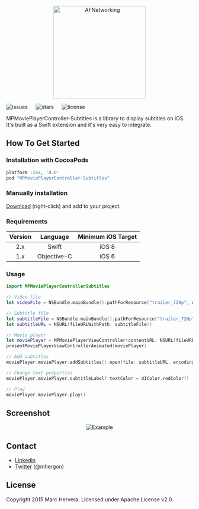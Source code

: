 <p align="center" >
<img src="https://raw.github.com/mhergon/MPMoviePlayerController-Subtitles/master/Others/logo.png" alt="AFNetworking" title="Logo" width=250>
</p>

![issues](https://img.shields.io/github/issues/mhergon/MPMoviePlayerController-Subtitles.svg)
&emsp;
![stars](https://img.shields.io/github/stars/mhergon/MPMoviePlayerController-Subtitles.svg)
&emsp;
![license](https://img.shields.io/badge/license-MIT-blue.svg)


MPMoviePlayerController-Subtitles is a library to display subtitles on iOS. It's built as a Swift extension and it's very easy to integrate.

## How To Get Started

### Installation with CocoaPods

```ruby
platform :ios, '8.0'
pod "MPMoviePlayerController-Subtitles"
```

### Manually installation

[Download](https://github.com/mhergon/MPMoviePlayerController-Subtitles/raw/master/MPMoviePlayerController-Subtitles.swift) (right-click) and add to your project.

### Requirements

| Version | Language  | Minimum iOS Target  |
|:--------------------:|:---------------------------:|:---------------------------:|
|          2.x         |            Swift            |            iOS 8            |
|          1.x         |            Objective-C            |            iOS 6            |


### Usage


```swift
import MPMoviePlayerControllerSubtitles
```

```swift
// Video file
let videoFile = NSBundle.mainBundle().pathForResource("trailer_720p", ofType: "mov")

// Subtitle file
let subtitleFile = NSBundle.mainBundle().pathForResource("trailer_720p", ofType: "srt")
let subtitleURL = NSURL(fileURLWithPath: subtitleFile!)

// Movie player
let moviePlayer = MPMoviePlayerViewController(contentURL: NSURL(fileURLWithPath: videoFile!))
presentMoviePlayerViewControllerAnimated(moviePlayer)

// Add subtitles
moviePlayer.moviePlayer.addSubtitles().open(file: subtitleURL, encoding: NSUTF8StringEncoding)

// Change text properties
moviePlayer.moviePlayer.subtitleLabel?.textColor = UIColor.redColor()

// Play
moviePlayer.moviePlayer.play()
```

## Screenshot
<p align="center" >
<img src="https://raw.github.com/mhergon/MPMoviePlayerController-Subtitles/master/Others/screenshot.png" alt="Example" title="AFNetworking">
</p>

## Contact

- [Linkedin][2]
- [Twitter][3] (@mhergon)

[2]: https://es.linkedin.com/in/marchervera
[3]: http://twitter.com/mhergon "Marc Hervera"

## License

Copyright 2015 Marc Hervera. Licensed under Apache License v2.0
